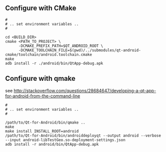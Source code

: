 Configure with CMake
--------------------

    # 
    # .. set environment variables ..
    #

    cd <BUILD_DIR>
    cmake <PATH_TO_PROJECT> \
          -DCMAKE_PREFIX_PATH=$QT_ANDROID_ROOT \
          -DCMAKE_TOOLCHAIN_FILE=$(pwd)/../submodules/qt-android-cmake/toolchain/android.toolchain.cmake
    make
    adb install -r ./android/bin/QtApp-debug.apk 


Configure with qmake
--------------------

see http://stackoverflow.com/questions/28684647/developing-a-qt-app-for-android-from-the-command-line

    # 
    # .. set environment variables ..
    #

    /path/to/Qt-for-Android/bin/qmake ..
    make
    make install INSTALL_ROOT=android
    /path/to/Qt-for-Android/bin/androiddeployqt --output android --verbose --input android-libTestGeo.so-deployment-settings.json 
    adb install -r android/bin/QtApp-debug.apk

